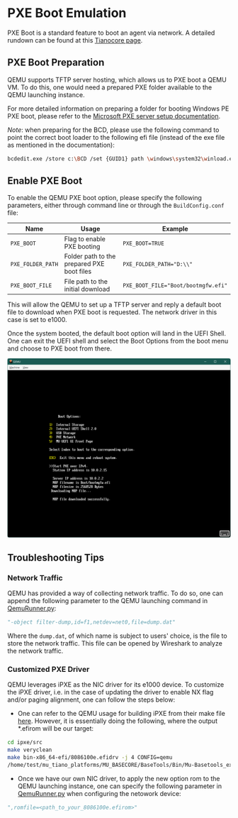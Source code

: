 # PXE Boot Emulation

PXE Boot is a standard feature to boot an agent via network. A detailed rundown can be found at this [Tianocore page](https://github.com/tianocore/tianocore.github.io/wiki/PXE).

## PXE Boot Preparation

QEMU supports TFTP server hosting, which allows us to PXE boot a QEMU VM. To do this, one would need a prepared PXE folder
available to the QEMU launching instance.

For more detailed information on preparing a folder for booting Windows PE PXE boot, please refer to the
[Microsoft PXE server setup documentation](https://learn.microsoft.com/en-us/windows/deployment/configure-a-pxe-server-to-load-windows-pe).

*Note*: when preparing for the BCD, please use the following command to point the correct boot loader to the following
efi file (instead of the exe file as mentioned in the documentation):

```bash
bcdedit.exe /store c:\BCD /set {GUID1} path \windows\system32\winload.efi
```

## Enable PXE Boot

To enable the QEMU PXE boot option, please specify the following parameters, either through command line or through the
`BuildConfig.conf` file:

| Name | Usage | Example |
| --- | --- | --- |
| `PXE_BOOT` | Flag to enable PXE booting | `PXE_BOOT=TRUE` |
| `PXE_FOLDER_PATH` | Folder path to the prepared PXE boot files | `PXE_FOLDER_PATH="D:\\"` |
| `PXE_BOOT_FILE` | File path to the initial download | `PXE_BOOT_FILE="Boot/bootmgfw.efi"` |

This will allow the QEMU to set up a TFTP server and reply a default boot file to download when PXE boot is requested.
The network driver in this case is set to e1000.

Once the system booted, the default boot option will land in the UEFI Shell. One can exit the UEFI shell and select the
Boot Options from the boot menu and choose to PXE boot from there.

![pxe_selected](Images/pxe_selected.png)

## Troubleshooting Tips

### Network Traffic

QEMU has provided a way of collecting network traffic. To do so, one can append the following parameter to the QEMU launching
command in [QemuRunner.py](../../../QemuQ35Pkg/Plugins/QemuRunner/QemuRunner.py#L88):

```py
"-object filter-dump,id=f1,netdev=net0,file=dump.dat"
```

Where the `dump.dat`, of which name is subject to users' choice, is the file to store the network traffic. This file can
be opened by Wireshark to analyze the network traffic.

### Customized PXE Driver

QEMU leverages iPXE as the NIC driver for its e1000 device. To customize the iPXE driver, i.e. in the case of updating the
driver to enable NX flag and/or paging alignment, one can follow the steps below:

- One can refer to the QEMU usage for building iPXE from their make file [here](https://github.com/qemu/qemu/blob/master/roms/Makefile).
However, it is essentially doing the following, where the output *.efirom will be our target:

```bash
cd ipxe/src
make veryclean
make bin-x86_64-efi/8086100e.efidrv -j 4 CONFIG=qemu
/home/test/mu_tiano_platforms/MU_BASECORE/BaseTools/Bin/Mu-Basetools_extdep/Linux-x86/EfiRom -f "0x8086" -i "0x100e" -l 0x02 -ec bin-x86_64-efi/8086100e.efidrv -o bin-x86_64-efi/8086100e.efirom
```

- Once we have our own NIC driver, to apply the new option rom to the QEMU launching instance, one can specify the following
parameter in [QemuRunner.py](../../../QemuQ35Pkg/Plugins/QemuRunner/QemuRunner.py#L88) when configuring the netowork device:

```py
",romfile=<path_to_your_8086100e.efirom>"
```
